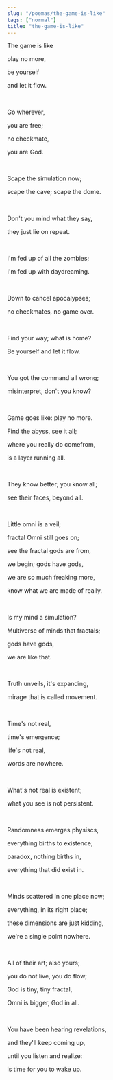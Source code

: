 ```yaml
---
slug: "/poemas/the-game-is-like"
tags: ["normal"]
title: "the-game-is-like"
---
```

The game is like

play no more,

be yourself

and let it flow.

&nbsp;

Go wherever,

you are free;

no checkmate,

you are God.

&nbsp;

Scape the simulation now;

scape the cave; scape the dome.

&nbsp;

Don't you mind what they say,

they just lie on repeat.

&nbsp;

I'm fed up of all the zombies;

I'm fed up with daydreaming.

&nbsp;

Down to cancel apocalypses;

no checkmates, no game over.

&nbsp;

Find your way; what is home?

Be yourself and let it flow.

&nbsp;

You got the command all wrong;

misinterpret, don't you know?

&nbsp;

Game goes like: play no more.

Find the abyss, see it all;

where you really do comefrom,

is a layer running all.

&nbsp;

They know better; you know all;

see their faces, beyond all.

&nbsp;

Little omni is a veil;

fractal Omni still goes on;

see the fractal gods are from,

we begin; gods have gods,

we are so much freaking more,

know what we are made of really.

&nbsp;

Is my mind a simulation?

Multiverse of minds that fractals;

gods have gods,

we are like that.

&nbsp;

Truth unveils, it's expanding,

mirage that is called movement.

&nbsp;

Time's not real,

time's emergence;

life's not real,

words are nowhere.

&nbsp;

What's not real is existent;

what you see is not persistent.

&nbsp;

Randomness emerges physiscs,

everything births to existence;

paradox, nothing births in,

everything that did exist in.

&nbsp;

Minds scattered in one place now;

everything, in its right place;

these dimensions are just kidding,

we're a single point nowhere.

&nbsp;

All of their art; also yours;

you do not live, you do flow;

God is tiny, tiny fractal,

Omni is bigger, God in all.

&nbsp;

You have been hearing revelations,

and they'll keep coming up,

until you listen and realize:

is time for you to wake up.